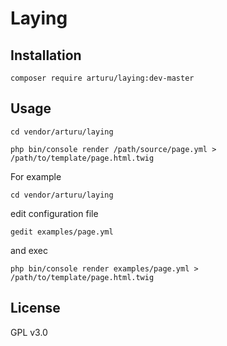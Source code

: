 # Laying

## Installation

```
composer require arturu/laying:dev-master
```

## Usage

```
cd vendor/arturu/laying

php bin/console render /path/source/page.yml > /path/to/template/page.html.twig
```

For example

```
cd vendor/arturu/laying
```
edit configuration file

```
gedit examples/page.yml
```
and exec

```
php bin/console render examples/page.yml > /path/to/template/page.html.twig
```

## License
GPL v3.0